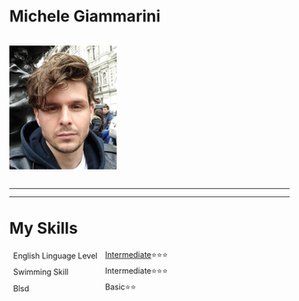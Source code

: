 
  <body/>
  

<p><h1>Michele Giammarini </h1></p>
<br>
     

<img src="London.jpg" alt="Michele Giammarini">


<br>
  <br>
  <hr>
  <hr>
  <h1>My Skills</h1>

  
  
      
   <table>
  <thead>
  <tr><td>
      English Linguage Level</td>
      <td> <a href="https://certs.duolingo.com/hxxf5ek9">Intermediate</a>⭐⭐⭐ </td>
         </tr><tr>
           <td>Swimming Skill</td>
            <td>Intermediate⭐⭐⭐</td>
             </tr><tr>
              <td>Blsd</td>
       <td>Basic⭐⭐</td></tr>
   </thead>
</table>


    
